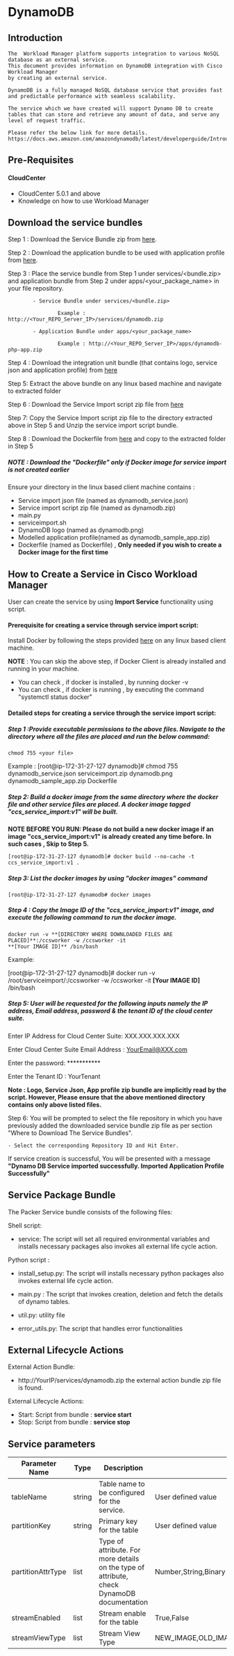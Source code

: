 # DynamoDB
## Introduction
    The  Workload Manager platform supports integration to various NoSQL database as an external service.
    This document provides information on DynamoDB integration with Cisco Workload Manager 
    by creating an external service.
    
    DynamoDB is a fully managed NoSQL database service that provides fast and predictable performance with seamless scalability. 
    
    The service which we have created will support Dynamo DB to create tables that can store and retrieve any amount of data, and serve any level of request traffic.
    
    Please refer the below link for more details.
    https://docs.aws.amazon.com/amazondynamodb/latest/developerguide/Introduction.html
## Pre-Requisites
#### CloudCenter
- CloudCenter 5.0.1 and above
- Knowledge on how to use Workload Manager
	
## Download the service bundles

 Step 1 : Download the Service Bundle zip from [here](https://github.com/datacenter/cloudcentersuite/raw/master/Content/NoSQL%20Databases/DynamoDB/WorkloadManager/ServiceBundle/dynamodb.zip). 
   
 Step 2 : Download the application bundle to be used with application profile from [here](https://github.com/datacenter/cloudcentersuite/raw/master/Content/NoSQL%20Databases/DynamoDB/WorkloadManager/ApplicationProfiles/artifacts/dynamodb-php-app.zip).
   
 Step 3 : Place the service bundle from Step 1 under services/<bundle.zip> and application bundle from Step 2 under apps/<your_package_name> in your file repository.
          
            - Service Bundle under services/<bundle.zip>
                    
                    Example : http://<Your_REPO_Server_IP>/services/dynamodb.zip 
    
            - Application Bundle under apps/<your_package_name>
            
                    Example : http://<Your_REPO_Server_IP>/apps/dynamodb-php-app.zip
   
 Step 4 : Download the integration unit bundle (that contains logo, service json and application profile) from [here](https://github.com/datacenter/cloudcentersuite/raw/master/Content/NoSQL%20Databases/DynamoDB/WorkloadManager/dynamodb_iu.zip  )
 
 Step 5: Extract the above bundle on any linux based machine and navigate to extracted folder

 Step 6 : Download the Service Import script zip file from [here](https://github.com/datacenter/cloudcentersuite/raw/master/Content/Scripts/serviceimport.zip) 
 
 Step 7: Copy the Service Import script zip file to the directory extracted above in Step 5 and Unzip the service import script bundle.

 Step 8 : Download the Dockerfile from [here](https://github.com/datacenter/cloudcentersuite/raw/master/Content/dockerimages/Dockerfile) and copy to the extracted folder in Step 5
 ##### NOTE : Download the "Dockerfile" only if Docker image for service import is not created earlier
   
 Ensure your directory in the linux based client machine contains :

- Service import json file (named as dynamodb_service.json)
- Service import script zip file (named as dynamodb.zip)
- main.py
- serviceimport.sh
- DynamoDB logo (named as dynamodb.png)
- Modelled application profile(named as dynamodb_sample_app.zip)
- Dockerfile (named as Dockerfile) , **Only needed if you wish to create a Docker image for the first time**
   
## How to Create a Service in Cisco Workload Manager

User can create the service by using **Import Service** functionality using script.

#### Prerequisite for creating a service through service import script:

Install Docker by following the steps provided [here](https://github.com/datacenter/cloudcentersuite/raw/master/Content/dockerimages/Steps%20for%20Installation%20of%20Docker%20CE%20on%20CentOS7_V2.docx) on any linux based client machine.

**NOTE** : You can skip the above step, if Docker Client is already installed and running in your machine. 
- You can check , if docker is installed , by running docker -v
- You can check , if docker is running , by executing the command "systemctl status docker"
  
#### Detailed steps for creating a service through the service import script:

##### Step 1 :Provide executable permissions to the above files. Navigate to the directory where all the files are placed and run the below command:
   
    chmod 755 <your file>
    
    
Example : 
    [root@ip-172-31-27-127 dynamodb]# chmod 755 dynamodb_service.json serviceimport.zip dynamodb.png dynamodb_sample_app.zip Dockerfile

##### Step 2: Build a docker image from the same directory where the docker file and other service files are placed. A docker image tagged "ccs_service_import:v1" will be built.

**NOTE BEFORE YOU RUN: Please do not build a new docker image if an image "ccs_service_import:v1" is already created any time before. In such cases , Skip to Step 5.**

    [root@ip-172-31-27-127 dynamodb]# docker build --no-cache -t ccs_service_import:v1 .

##### Step 3: List the docker images by using "docker images" command

    [root@ip-172-31-27-127 dynamodb# docker images

##### Step 4 : Copy the Image ID of the "ccs_service_import:v1" image, and execute the following command to run the docker image.

    docker run -v **[DIRECTORY WHERE DOWNLOADED FILES ARE PLACED]**:/ccsworker -w /ccsworker -it 
    **[Your IMAGE ID]** /bin/bash

Example:  

[root@ip-172-31-27-127 dynamodb]# docker run -v /root/serviceimport/:/ccsworker -w /ccsworker -it **[Your IMAGE ID]** /bin/bash

##### Step 5: User will be requested for the following inputs namely the IP address, Email address, password & the tenant ID of the cloud center suite.

Enter IP Address for Cloud Center Suite: XXX.XXX.XXX.XXX

Enter Cloud Center Suite Email Address : YourEmail@XXX.com

Enter the password: ***********

Enter the Tenant ID  : YourTenant

**Note : Logo, Service Json, App profile zip bundle are implicitly read by the script. However, Please ensure that the above mentioned directory contains only above listed files.**

Step 6: You will be prompted to select the file repository in which you have previously added the downloaded service bundle zip file as per section "Where to Download The Service Bundles". 

    - Select the corresponding Repository ID and Hit Enter.

If service creation is successful, You will be presented with a message **"Dynamo DB Service imported successfully. Imported Application Profile Successfully"**


## Service Package Bundle

The Packer Service bundle consists of the following files:

Shell script:
 - service: The script will set all required environmental variables and installs necessary packages also invokes all external life cycle action.

Python script :

 - install_setup.py: The script will installs necessary python packages also invokes external life cycle action.

 - main.py : The script that invokes creation, deletion and fetch the details of dynamo tables.

 - util.py: utility file

 - error_utils.py: The script that handles error functionalities

## External Lifecycle Actions 

External Action Bundle:  
 - http://YourIP/services/dynamodb.zip the external action bundle zip file is found.
 
External Lifecycle Actions:
 - Start: Script from bundle : **service start** 
 - Stop: Script from bundle : **service stop**

		
## Service parameters


| Parameter Name	| Type	 | Description | Allowed Value |Default Value |
| ------ | ------ | ------ |------ | ------ |
| tableName |	string | Table name to be configured for the service.	 | User defined value | testdb |
| partitionKey | string| Primary key for the table | User defined value | id |
| partitionAttrType | list| Type of attribute. For more details on the type of attribute, check DynamoDB documentation	 | Number,String,Binary | Number |
| streamEnabled | list| Stream enable for the table | True,False | True |
| streamViewType | list | Stream View Type | NEW_IMAGE,OLD_IMAGE,NEW_AND_OLD_IMAGES,KEYS_ONLY | NEW_AND_OLD_IMAGES |

